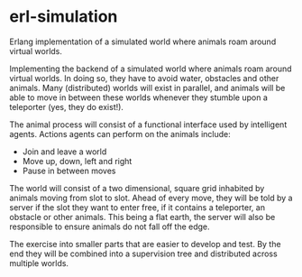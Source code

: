 # erl-simulation
Erlang implementation of a simulated world where animals roam around virtual worlds.

Implementing the backend of a simulated world where animals roam
around virtual worlds. In doing so, they have to avoid water, obstacles and other animals. Many (distributed) worlds will exist in parallel, and animals will be able to move in between these worlds whenever they stumble upon a teleporter (yes, they do exist!).

The animal process will consist of a functional interface used by intelligent agents. Actions agents can perform on the animals include:

* Join and leave a world
* Move up, down, left and right
* Pause in between moves

The world will consist of a two dimensional, square grid inhabited by animals moving from slot to slot. Ahead of every move, they will be told by a server if the slot they want to enter free, if it contains a teleporter, an obstacle or other animals. This being a flat earth, the server will also be responsible to ensure animals do not fall off the edge.

The exercise into smaller parts that are easier to develop and test. By the end they will be combined into a supervision tree and distributed across multiple worlds.